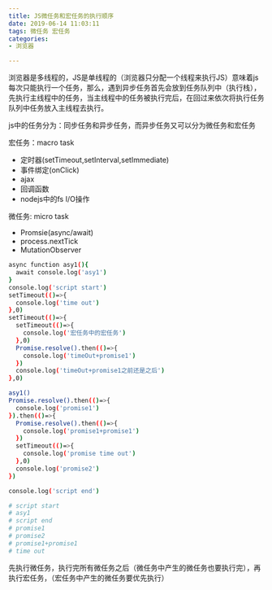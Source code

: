 ```yaml
---
title: JS微任务和宏任务的执行顺序
date: 2019-06-14 11:03:11
tags: 微任务 宏任务
categories: 
- 浏览器 

---
```


浏览器是多线程的，JS是单线程的（浏览器只分配一个线程来执行JS）意味着js每次只能执行一个任务，那么，遇到异步任务首先会放到任务队列中（执行栈），先执行主线程中的任务，当主线程中的任务被执行完后，在回过来依次将执行任务队列中任务放入主线程去执行。

js中的任务分为：同步任务和异步任务，而异步任务又可以分为微任务和宏任务

宏任务：macro task
* 定时器(setTimeout,setInterval,setImmediate)
* 事件绑定(onClick)
* ajax
* 回调函数	
* nodejs中的fs I/O操作

微任务: micro task
* Promsie(async/await)
* process.nextTick
* MutationObserver

``` bash 
async function asy1(){
  await console.log('asy1')
}
console.log('script start')
setTimeout(()=>{
  console.log('time out')
},0)
setTimeout(()=>{
  setTimeout(()=>{
    console.log('宏任务中的宏任务')
  },0)
  Promise.resolve().then(()=>{
    console.log('timeOut+promise1')
  })
  console.log('timeOut+promise1之前还是之后')
},0)

asy1()
Promise.resolve().then(()=>{
  console.log('promise1')
}).then(()=>{
  Promise.resolve().then(()=>{
    console.log('promise1+promise1')
  })
  setTimeout(()=>{
    console.log('promise time out')
  },0)
  console.log('promise2')
})

console.log('script end')

# script start
# asy1
# script end
# promise1
# promise2
# promise1+promise1
# time out

```
先执行微任务，执行完所有微任务之后（微任务中产生的微任务也要执行完），再执行宏任务，（宏任务中产生的微任务要优先执行）

